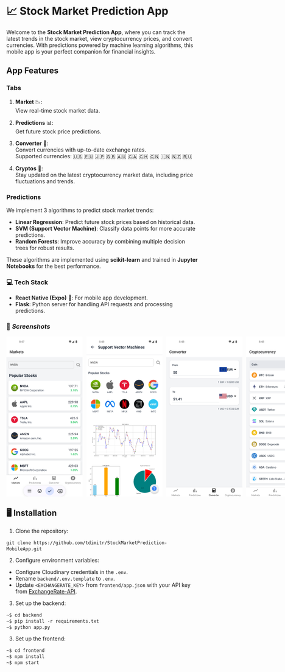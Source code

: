 # 📈 Stock Market Prediction App

Welcome to the **Stock Market Prediction App**, where you can track the latest trends in the stock market, view cryptocurrency prices, and convert currencies. With predictions powered by machine learning algorithms, this mobile app is your perfect companion for financial insights.

## App Features

### **Tabs**

1. **Market** 📉:  
   View real-time stock market data.

2. **Predictions** 📊:  
   Get future stock price predictions.

3. **Converter** 💱:  
   Convert currencies with up-to-date exchange rates.  
   Supported currencies: 🇺🇸 🇪🇺 🇯🇵 🇬🇧 🇦🇺 🇨🇦 🇨🇭 🇨🇳 🇮🇳 🇳🇿 🇷🇺

4. **Cryptos** 💎:  
   Stay updated on the latest cryptocurrency market data, including price fluctuations and trends.

### **Predictions**

We implement 3 algorithms to predict stock market trends:

- **Linear Regression**: Predict future stock prices based on historical data.
- **SVM (Support Vector Machine)**: Classify data points for more accurate predictions.
- **Random Forests**: Improve accuracy by combining multiple decision trees for robust results.

These algorithms are implemented using **scikit-learn** and trained in **Jupyter Notebooks** for the best performance.

### 💻 **Tech Stack**

- **React Native (Expo)** 📱: For mobile app development.
- **Flask**: Python server for handling API requests and processing predictions.

### 📸 **_Screenshots_**

<div style="display: flex; justify-content: space-around; gap: 10px;">
  <img src="https://raw.githubusercontent.com/tdimitr/StockMarketPrediction-MobileApp/master/images/market1.png" width="200" />
  <img src="https://raw.githubusercontent.com/tdimitr/StockMarketPrediction-MobileApp/master/images/prediction4.png" width="200" />
  <img src="https://raw.githubusercontent.com/tdimitr/StockMarketPrediction-MobileApp/master/images/converter2.png" width="200" />
  <img src="https://raw.githubusercontent.com/tdimitr/StockMarketPrediction-MobileApp/master/images/cryptos1.png" width="200" />
</div>

## 🖥️ Installation

1. Clone the repository:

```
git clone https://github.com/tdimitr/StockMarketPrediction-MobileApp.git
```

2. Configure environment variables:

- Configure Cloudinary credentials in the `.env`.
- Rename `backend/.env.template` to `.env`.
- Update `<EXCHANGERATE_KEY>` from `frontend/app.json` with your API key from [ExchangeRate-API](https://www.exchangerate-api.com/).

3. Set up the backend:

```
~$ cd backend
~$ pip install -r requirements.txt
~$ python app.py
```

3. Set up the frontend:

```
~$ cd frontend
~$ npm install
~$ npm start
```
